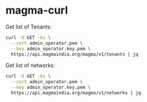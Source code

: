 # magma-curl

Get list of Tenants:
```bash
curl -X GET -ks \
  --cert admin_operator.pem \
  --key admin_operator.key.pem \
  https://api.magmaindia.org/magma/v1/tenants | jq
```

Get list of networks:
```bash
curl -X GET -ks \
  --cert admin_operator.pem \
  --key admin_operator.key.pem \
  https://api.magmaindia.org/magma/v1/networks | jq
```
